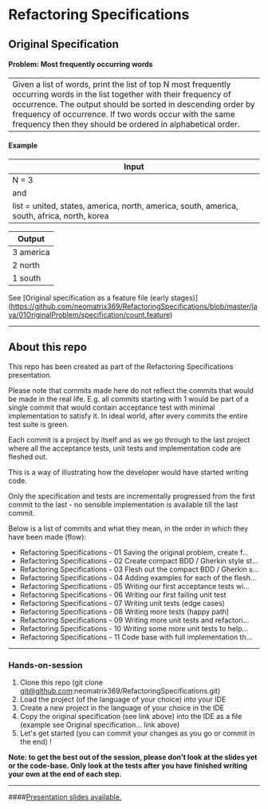 # Refactoring Specifications

## Original Specification
#### Problem: Most frequently occurring words

| |
|---|
| Given a list of words, print the list of top N most frequently occurring words in the list together with their frequency of occurrence.  The output should be sorted in descending order by frequency of occurrence. If two words occur with the same frequency then they should be ordered in alphabetical order. |

#### Example

| Input |
|-------|
| N = 3 |
| and   | 
| list = united, states, america, north, america, south, america, south, africa, north, korea |


| Output    |
|-----------|
| 3 america |
| 2 north   |
| 1 south   |

See [Original specification as a feature file (early stages)] (https://github.com/neomatrix369/RefactoringSpecifications/blob/master/java/01OriginalProblem/specification/count.feature)

---

## About this repo

This repo has been created as part of the Refactoring Specifications presentation.

Please note that commits made here do not reflect the commits that would be made in the real life. E.g. all commits starting with 1 would be part of a single commit that would contain acceptance test with minimal implementation to satisfy it. In ideal world, after every commits the entire test suite is green.

Each commit is a project by itself and as we go through to the last project where all the acceptance tests, unit tests and implementation code are fleshed out.

This is a way of illustrating how the developer would have started writing code.

Only the specification and tests are incrementally progressed from the first commit to the last - no sensible implementation is available till the last commit.

Below is a list of commits and what they mean, in the order in which they have been made (flow):

* Refactoring Specifications - 01 Saving the original problem, create f…
* Refactoring Specifications - 02 Create compact BDD / Gherkin style st…
* Refactoring Specifications - 03 Flesh out the compact BDD / Gherkin s…
* Refactoring Specifications - 04 Adding examples for each of the flesh…
* Refactoring Specifications - 05 Writing our first acceptance tests wi…
* Refactoring Specifications - 06 Writing our first failing unit test
* Refactoring Specifications - 07 Writing unit tests (edge cases)
* Refactoring Specifications - 08 Writing more tests (happy path)
* Refactoring Specifications - 09 Writing more unit tests and refactori…
* Refactoring Specifications - 10 Writing some more unit tests to help…
* Refactoring Specifications - 11 Code base with full implementation th…

---

### Hands-on-session
1. Clone this repo (git clone git@github.com:neomatrix369/RefactoringSpecifications.git)
2. Load the project (of the language of your choice) into your IDE
3. Create a new project in the language of your choice in the IDE
4. Copy the original specification (see link above) into the IDE as a file (example see Original specification... link above)
5. Let's get started (you can commit your changes as you go or commit in the end) !

**Note: to get the best out of the session, please don't look at the slides yet or the code-base. Only look at the tests after you have finished writing your own at the end of each step.**

---

####[Presentation slides available.](http://www.slideshare.net/neomatrix369/refactoring-specifications)

